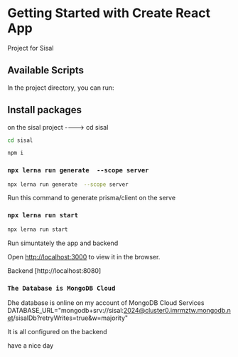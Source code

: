 # Getting Started with Create React App

Project  for Sisal 

## Available Scripts

In the project directory, you can run:
## Install packages

on the sisal project ----> cd sisal

```bash
cd sisal

npm i

```
### `npx lerna run generate  --scope server`

```bash
npx lerna run generate  --scope server

```
Run this command to generate prisma/client on the serve


### `npx lerna run start`

```bash
npx lerna run start

```
Run simuntately the app and backend  

Open [http://localhost:3000](http://localhost:3000) to view it in the browser.

Backend  [http://localhost:8080]


### `The Database is MongoDB Cloud  `

Dhe database is  online on my account of MongoDB Cloud Services
DATABASE_URL="mongodb+srv://sisal:2024@cluster0.imrmztw.mongodb.net/sisalDb?retryWrites=true&w=majority"

It is all configured on the backend 

have a nice day